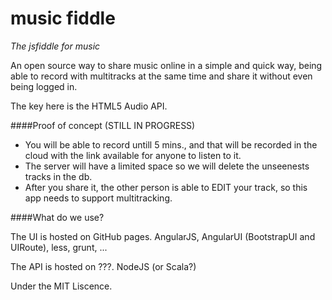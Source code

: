 music fiddle
============


_The jsfiddle for music_

An open source way to share music online in a simple and quick way, being able to record with multitracks at the same time and share it without even being logged in. 

The key here is the HTML5 Audio API.


####Proof of concept (STILL IN PROGRESS)

* You will be able to record untill 5 mins., and that will be recorded in the cloud with the link available for anyone to listen to it.
* The server will have a limited space so we will delete the unseenests tracks in the db.
* After you share it, the other person is able to EDIT your track, so this app needs to support multitracking.


####What do we use?

The UI is hosted on GitHub pages. AngularJS, AngularUI (BootstrapUI and UIRoute), less, grunt, ...

The API is hosted on ???. NodeJS (or Scala?)

Under the MIT Liscence.
